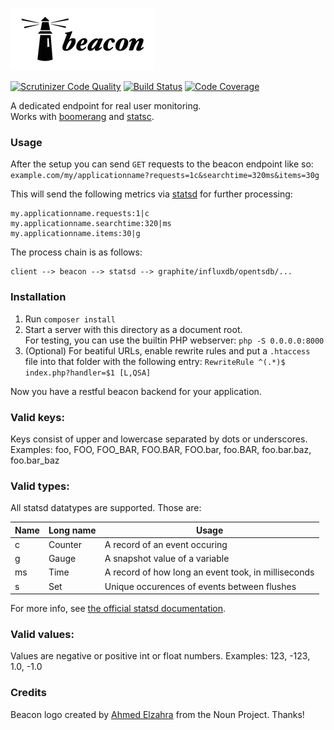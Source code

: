 ![beacon](beacon.png)

[![Scrutinizer Code Quality](https://scrutinizer-ci.com/g/mre/beacon/badges/quality-score.png?b=master)](https://scrutinizer-ci.com/g/mre/beacon/?branch=master)
[![Build Status](https://scrutinizer-ci.com/g/mre/beacon/badges/build.png?b=master)](https://scrutinizer-ci.com/g/mre/beacon/build-status/master)
[![Code Coverage](https://scrutinizer-ci.com/g/mre/beacon/badges/coverage.png?b=master)](https://scrutinizer-ci.com/g/mre/beacon/?branch=master)

A dedicated endpoint for real user monitoring.  
Works with [boomerang](https://github.com/lognormal/boomerang) and [statsc](https://github.com/godmodelabs/statsc).  

### Usage

After the setup you can send `GET` requests to the beacon endpoint like so:  
`example.com/my/applicationname?requests=1c&searchtime=320ms&items=30g`

This will send the following metrics via [statsd](https://github.com/etsy/statsd/) for further processing:

```
my.applicationname.requests:1|c
my.applicationname.searchtime:320|ms
my.applicationname.items:30|g
```

The process chain is as follows:  

```
client --> beacon --> statsd --> graphite/influxdb/opentsdb/...
```

### Installation

1. Run `composer install`
2. Start a server with this directory as a document root.  
   For testing, you can use the builtin PHP webserver:
   `php -S 0.0.0.0:8000`
3. (Optional) For beatiful URLs, enable rewrite rules and put a `.htaccess`  
   file into that folder with the following entry:
   `RewriteRule ^(.*)$ index.php?handler=$1 [L,QSA]`

Now you have a restful beacon backend for your application.

### Valid keys:

Keys consist of upper and lowercase separated by dots or underscores.  
Examples: foo, FOO, FOO_BAR, FOO.BAR, FOO.bar, foo.BAR, foo.bar.baz, foo.bar_baz

### Valid types:

All statsd datatypes are supported. Those are:

Name         | Long name | Usage                                              |
------------ |-----------|----------------------------------------------------|
c            | Counter   | A record of an event occuring                      |
g            | Gauge     | A snapshot value of a variable                     |
ms           | Time      | A record of how long an event took, in milliseconds|
s            | Set       | Unique occurences of events between flushes        |

For more info, see [the official statsd documentation](https://github.com/etsy/statsd/blob/master/docs/metric_types.md).


### Valid values:

Values are negative or positive int or float numbers.
Examples: 123, -123, 1.0, -1.0


### Credits

Beacon logo created by [Ahmed Elzahra](https://www.behance.net/ahmedelzahra) from the Noun Project. Thanks!